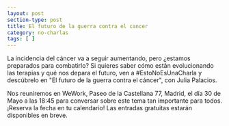 ```yaml
---
layout: post
section-type: post
title: El futuro de la guerra contra el cancer
category: no-charlas
tags: [ ]
---
```


La incidencia del cáncer va a seguir aumentando, pero ¿estamos preparados para
combatirlo? Si quieres saber cómo están evolucionando las terapias y qué nos
depara el futuro, ven a #EstoNoEsUnaCharla y descúbrelo en "El futuro de la
guerra contra el cáncer", con Julia Palacios.

Nos reuniremos en WeWork, Paseo de la Castellana 77, Madrid, el día 30 de Mayo
a las 18:45 para conversar sobre este tema tan importante para todos. ¡Reserva
la fecha en tu calendario! Las entradas gratuitas estarán disponibles en
breve.

